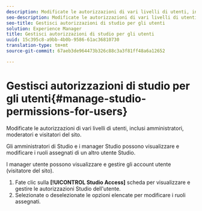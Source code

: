 ```yaml
---
description: Modificate le autorizzazioni di vari livelli di utenti, inclusi amministratori, moderatori e visitatori del sito.
seo-description: Modificate le autorizzazioni di vari livelli di utenti, inclusi amministratori, moderatori e visitatori del sito.
seo-title: Gestisci autorizzazioni di studio per gli utenti
solution: Experience Manager
title: Gestisci autorizzazioni di studio per gli utenti
uuid: 15c395c8-a9bb-4b0b-9586-61ac36810730
translation-type: tm+mt
source-git-commit: 67aeb3de964473b326c88c3a3f81ff48a6a12652

---
```



# Gestisci autorizzazioni di studio per gli utenti{#manage-studio-permissions-for-users}

Modificate le autorizzazioni di vari livelli di utenti, inclusi amministratori, moderatori e visitatori del sito.

Gli amministratori di Studio e i manager Studio possono visualizzare e modificare i ruoli assegnati di un altro utente Studio.

I manager utente possono visualizzare e gestire gli account utente (visitatore del sito).

1. Fate clic sulla **[!UICONTROL Studio Access]** scheda per visualizzare e gestire le autorizzazioni Studio dell'utente.
1. Selezionate o deselezionate le opzioni elencate per modificare i ruoli assegnati.
